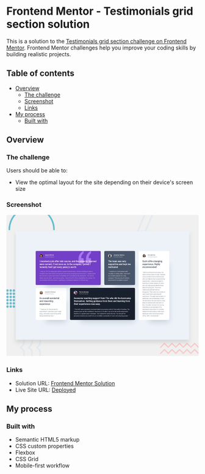 # Frontend Mentor - Testimonials grid section solution

This is a solution to the [Testimonials grid section challenge on Frontend Mentor](https://www.frontendmentor.io/challenges/testimonials-grid-section-Nnw6J7Un7). Frontend Mentor challenges help you improve your coding skills by building realistic projects.

## Table of contents

- [Overview](#overview)
  - [The challenge](#the-challenge)
  - [Screenshot](#screenshot)
  - [Links](#links)
- [My process](#my-process)
  - [Built with](#built-with)

## Overview

### The challenge

Users should be able to:

- View the optimal layout for the site depending on their device's screen size

### Screenshot

![Design preview for the Testimonials grid section coding challenge](./design/desktop-preview.jpg)

### Links

- Solution URL: [Frontend Mentor Solution](https://www.frontendmentor.io/solutions/testimonials-grid-section-2-DEIoEfN)
- Live Site URL: [Deployed](https://jacobntran.github.io/testimonials-grid-section/)

## My process

### Built with

- Semantic HTML5 markup
- CSS custom properties
- Flexbox
- CSS Grid
- Mobile-first workflow
